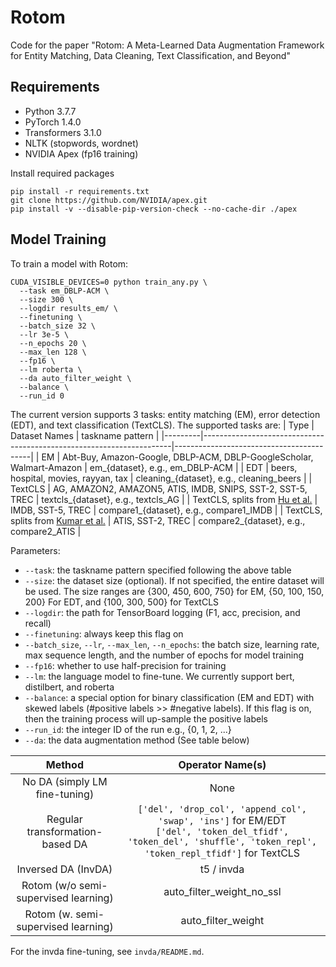# Rotom
Code for the paper "Rotom: A Meta-Learned Data Augmentation Framework for Entity Matching, Data Cleaning, Text Classification, and Beyond"

## Requirements

* Python 3.7.7
* PyTorch 1.4.0
* Transformers 3.1.0
* NLTK (stopwords, wordnet)
* NVIDIA Apex (fp16 training)

Install required packages
```
pip install -r requirements.txt
git clone https://github.com/NVIDIA/apex.git
pip install -v --disable-pip-version-check --no-cache-dir ./apex
```

## Model Training

To train a model with Rotom:
```
CUDA_VISIBLE_DEVICES=0 python train_any.py \
  --task em_DBLP-ACM \
  --size 300 \
  --logdir results_em/ \
  --finetuning \
  --batch_size 32 \
  --lr 3e-5 \
  --n_epochs 20 \
  --max_len 128 \
  --fp16 \
  --lm roberta \
  --da auto_filter_weight \
  --balance \
  --run_id 0
```

The current version supports 3 tasks: entity matching (EM), error detection (EDT), and text classification (TextCLS). The supported tasks are:
| Type    | Dataset Names                                                        | taskname pattern                         |
|---------|----------------------------------------------------------------------|------------------------------------------|
| EM      | Abt-Buy, Amazon-Google, DBLP-ACM, DBLP-GoogleScholar, Walmart-Amazon | em_{dataset}, e.g., em_DBLP-ACM          |
| EDT     | beers, hospital, movies, rayyan, tax                                 | cleaning_{dataset}, e.g., cleaning_beers |
| TextCLS | AG, AMAZON2, AMAZON5, ATIS, IMDB, SNIPS, SST-2, SST-5, TREC          | textcls_{dataset}, e.g., textcls_AG      |
| TextCLS, splits from [Hu et al.](https://arxiv.org/pdf/1910.12795.pdf) | IMDB, SST-5, TREC | compare1_{dataset}, e.g., compare1_IMDB |
| TextCLS, splits from [Kumar et al.](https://arxiv.org/pdf/2003.02245.pdf) | ATIS, SST-2, TREC | compare2_{dataset}, e.g., compare2_ATIS |

Parameters:
* ``--task``: the taskname pattern specified following the above table
* ``--size``: the dataset size (optional). If not specified, the entire dataset will be used. The size ranges are {300, 450, 600, 750} for EM, {50, 100, 150, 200} For EDT, and {100, 300, 500} for TextCLS
* ``--logdir``: the path for TensorBoard logging (F1, acc, precision, and recall)
* ``--finetuning``: always keep this flag on
* ``--batch_size``, ``--lr``, ``--max_len``, ``--n_epochs``: the batch size, learning rate, max sequence length, and the number of epochs for model training
* ``--fp16``: whether to use half-precision for training
* ``--lm``: the language model to fine-tune. We currently support bert, distilbert, and roberta
* ``--balance``: a special option for binary classification (EM and EDT) with skewed labels (#positive labels >> #negative labels). If this flag is on, then the training process will up-sample the positive labels
* ``--run_id``: the integer ID of the run e.g., {0, 1, 2, ...}
* ``--da``: the data augmentation method (See table below)

|                Method                |                                                                              Operator Name(s)                                                                             |
|:------------------------------------:|:-------------------------------------------------------------------------------------------------------------------------------------------------------------------------:|
|     No DA (simply LM fine-tuning)    |                                                                                    None                                                                                   |
|    Regular transformation-based DA   | ``['del', 'drop_col', 'append_col', 'swap', 'ins']`` for EM/EDT <br> ``['del', 'token_del_tfidf', 'token_del', 'shuffle', 'token_repl', 'token_repl_tfidf']`` for TextCLS |
|          Inversed DA (InvDA)         |                                                                                 t5 / invda                                                                                |
| Rotom (w/o semi-supervised learning) |                                                                         auto_filter_weight_no_ssl                                                                         |
|  Rotom (w. semi-supervised learning) |                                                                             auto_filter_weight                                                                            |

For the invda fine-tuning, see ``invda/README.md``.

